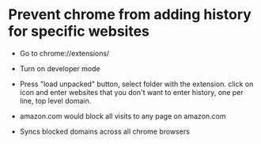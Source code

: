 # Prevent chrome from adding history for specific websites

* Go to chrome://extensions/
* Turn on developer mode
* Press "load unpacked" button, select folder with the extension.
click on icon and enter websites that you don't want to enter history,
one per line, top level domain. 

* amazon.com would block all visits to any page on amazon.com 

* Syncs blocked domains across all chrome browsers 

